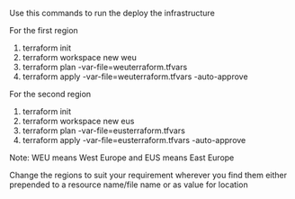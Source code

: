 Use this commands to run the deploy the infrastructure

For the first region
1. terraform init
2. terraform workspace new weu
3. terraform plan -var-file=weuterraform.tfvars
4. terraform apply -var-file=weuterraform.tfvars -auto-approve

For the second region
1. terraform init
2. terraform workspace new eus
3. terraform plan -var-file=eusterraform.tfvars
4. terraform apply -var-file=eusterraform.tfvars -auto-approve

Note: WEU means West Europe and EUS means East Europe

Change the regions to suit your requirement wherever you find them either prepended to a resource name/file name or as value for location